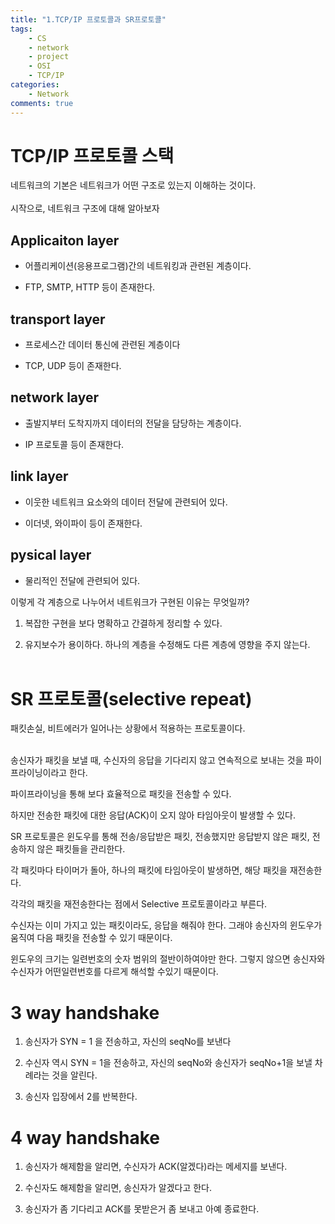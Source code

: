 ```yaml
---
title: "1.TCP/IP 프로토콜과 SR프로토콜"
tags: 
    - CS
    - network
    - project
    - OSI
    - TCP/IP
categories: 
    - Network
comments: true
---
```


# TCP/IP 프로토콜 스택

네트워크의 기본은 네트워크가 어떤 구조로 있는지 이해하는 것이다.<br/><br/>
시작으로, 네트워크 구조에 대해 알아보자

## Applicaiton layer

- 어플리케이션(응용프로그램)간의 네트워킹과 관련된 계층이다.

- FTP, SMTP, HTTP 등이 존재한다.

## transport layer

- 프로세스간 데이터 통신에 관련된 계층이다

- TCP, UDP 등이 존재한다.

## network layer

- 출발지부터 도착지까지 데이터의 전달을 담당하는 계층이다.

- IP 프로토콜 등이 존재한다.

## link layer

- 이웃한 네트워크 요소와의 데이터 전달에 관련되어 있다.

- 이더넷, 와이파이 등이 존재한다.

## pysical layer

- 물리적인 전달에 관련되어 있다.

이렇게 각 계층으로 나누어서 네트워크가 구현된 이유는 무엇일까?

1. 복잡한 구현을 보다 명확하고 간결하게 정리할 수 있다.

2. 유지보수가 용이하다. 하나의 계층을 수정해도 다른 계층에 영향을 주지 않는다.
<br/><br/>

# SR 프로토콜(selective repeat)

패킷손실, 비트에러가 일어나는 상황에서 적용하는 프로토콜이다.<br/><br/>

송신자가 패킷을 보낼 때, 수신자의 응답을 기다리지 않고 연속적으로 보내는 것을 파이프라이닝이라고 한다.

파이프라이닝을 통해 보다 효율적으로 패킷을 전송할 수 있다.

하지만 전송한 패킷에 대한 응답(ACK)이 오지 않아 타임아웃이 발생할 수 있다.

SR 프로토콜은 윈도우를 통해 전송/응답받은 패킷, 전송했지만 응답받지 않은 패킷, 전송하지 않은 패킷들을 관리한다.

각 패킷마다 타이머가 돌아, 하나의 패킷에 타임아웃이 발생하면, 해당 패킷을 재전송한다.

각각의 패킷을 재전송한다는 점에서 Selective 프로토콜이라고 부른다.

수신자는 이미 가지고 있는 패킷이라도, 응답을 해줘야 한다. 그래야 송신자의 윈도우가 움직여 다음 패킷을 전송할 수 있기 때문이다.

윈도우의 크기는 일련번호의 숫자 범위의 절반이하여야만 한다. 그렇지 않으면 송신자와 수신자가 어떤일련번호를 다르게 해석할 수있기 때문이다.

# 3 way handshake

1. 송신자가 SYN = 1 을 전송하고, 자신의 seqNo를 보낸다

2. 수신자 역시 SYN = 1을 전송하고, 자신의 seqNo와 송신자가 seqNo+1을 보낼 차례라는 것을 알린다.

3. 송신자 입장에서 2를 반복한다.

# 4 way handshake

1. 송신자가 해제함을 알리면, 수신자가 ACK(알겠다)라는 메세지를 보낸다.

2. 수신자도 해제함을 알리면, 송신자가 알겠다고 한다.

3. 송신자가 좀 기다리고 ACK를 못받은거 좀 보내고 아예 종료한다.

